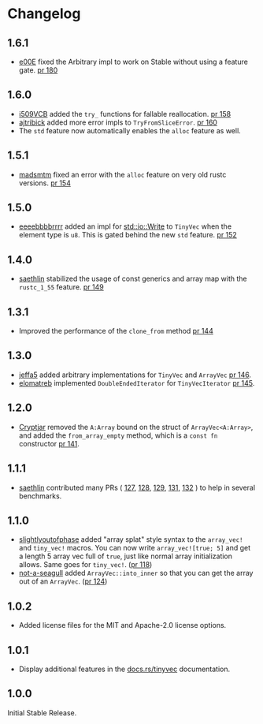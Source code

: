 # Changelog

## 1.6.1

* [e00E](https://github.com/e00E) fixed the Arbitrary impl to work on Stable
  without using a feature gate.
  [pr 180](https://github.com/Lokathor/tinyvec/pull/180)

## 1.6.0

* [i509VCB](https://github.com/i509VCB) added the `try_` functions for fallable reallocation.
  [pr 158](https://github.com/Lokathor/tinyvec/pull/158)
* [ajtribick](https://github.com/ajtribick) added more error impls to `TryFromSliceError`.
  [pr 160](https://github.com/Lokathor/tinyvec/pull/160)
* The `std` feature now automatically enables the `alloc` feature as well.

## 1.5.1

* [madsmtm](https://github.com/madsmtm) fixed an error with the `alloc` feature on very old rustc versions.
  [pr 154](https://github.com/Lokathor/tinyvec/pull/154)

## 1.5.0

* [eeeebbbbrrrr](https://github.com/eeeebbbbrrrr) added an impl for [std::io::Write](https://doc.rust-lang.org/std/io/trait.Write.html) to `TinyVec` when the element type is `u8`.
  This is gated behind the new `std` feature.
  [pr 152](https://github.com/Lokathor/tinyvec/pull/152)

## 1.4.0

* [saethlin](https://github.com/saethlin) stabilized the usage of const generics and array map with the `rustc_1_55` feature.
  [pr 149](https://github.com/Lokathor/tinyvec/pull/149)

## 1.3.1

* Improved the performance of the `clone_from` method [pr 144](https://github.com/Lokathor/tinyvec/pull/144)

## 1.3.0

* [jeffa5](https://github.com/jeffa5) added arbitrary implementations for `TinyVec` and `ArrayVec` [pr 146](https://github.com/Lokathor/tinyvec/pull/146).
* [elomatreb](https://github.com/elomatreb) implemented `DoubleEndedIterator` for `TinyVecIterator` [pr 145](https://github.com/Lokathor/tinyvec/pull/145).

## 1.2.0

* [Cryptjar](https://github.com/Cryptjar) removed the `A:Array` bound on the struct of `ArrayVec<A:Array>`,
  and added the `from_array_empty` method, which is a `const fn` constructor
  [pr 141](https://github.com/Lokathor/tinyvec/pull/141).

## 1.1.1

* [saethlin](https://github.com/saethlin) contributed many PRs (
  [127](https://github.com/Lokathor/tinyvec/pull/127),
  [128](https://github.com/Lokathor/tinyvec/pull/128),
  [129](https://github.com/Lokathor/tinyvec/pull/129),
  [131](https://github.com/Lokathor/tinyvec/pull/131),
  [132](https://github.com/Lokathor/tinyvec/pull/132)
  ) to help in several benchmarks.

## 1.1.0

* [slightlyoutofphase](https://github.com/slightlyoutofphase)
added "array splat" style syntax to the `array_vec!` and `tiny_vec!` macros.
You can now write `array_vec![true; 5]` and get a length 5 array vec full of `true`,
just like normal array initialization allows. Same goes for `tiny_vec!`.
([pr 118](https://github.com/Lokathor/tinyvec/pull/118))
* [not-a-seagull](https://github.com/not-a-seagull)
added `ArrayVec::into_inner` so that you can get the array out of an `ArrayVec`.
([pr 124](https://github.com/Lokathor/tinyvec/pull/124))

## 1.0.2

* Added license files for the MIT and Apache-2.0 license options.

## 1.0.1

* Display additional features in the [docs.rs/tinyvec](https://docs.rs/tinyvec) documentation.

## 1.0.0

Initial Stable Release.
